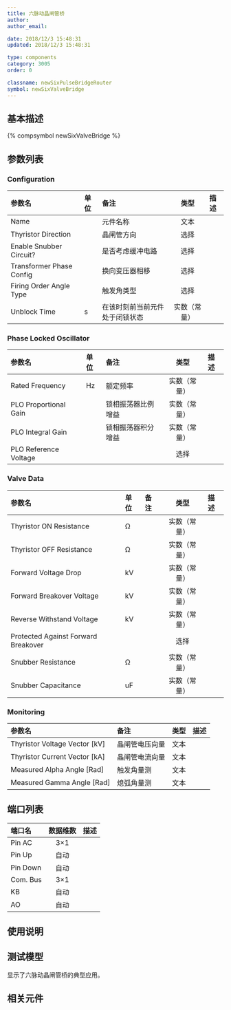 ```yaml
---
title: 六脉动晶闸管桥
author: 
author_email:

date: 2018/12/3 15:48:31
updated: 2018/12/3 15:48:31

type: components
category: 3005
order: 0

classname: newSixPulseBridgeRouter
symbol: newSixValveBridge
---
```

## 基本描述
{% compsymbol newSixValveBridge %}

## 参数列表
### Configuration
| 参数名 | 单位 | 备注 | 类型 | 描述 |
| :--- | :--- | :--- | :--: | :--- |
| Name |  | 元件名称 | 文本 |  |
| Thyristor Direction |  | 晶闸管方向 | 选择 |  |
| Enable Snubber Circuit? |  | 是否考虑缓冲电路 | 选择 |  |
| Transformer Phase Config |  | 换向变压器相移 | 选择 |  |
| Firing Order Angle Type |  | 触发角类型 | 选择 |  |
| Unblock Time | s | 在该时刻前当前元件处于闭锁状态 | 实数（常量） |  |

### Phase Locked Oscillator
| 参数名 | 单位 | 备注 | 类型 | 描述 |
| :--- | :--- | :--- | :--: | :--- |
| Rated Frequency | Hz | 额定频率 | 实数（常量） |  |
| PLO Proportional Gain |  | 锁相振荡器比例增益 | 实数（常量） |  |
| PLO Integral Gain |  | 锁相振荡器积分增益 | 实数（常量） |  |
| PLO Reference Voltage |  |  | 选择 |  |

### Valve Data
| 参数名 | 单位 | 备注 | 类型 | 描述 |
| :--- | :--- | :--- | :--: | :--- |
| Thyristor ON  Resistance | Ω |  | 实数（常量） |  |
| Thyristor OFF Resistance | Ω |  | 实数（常量） |  |
| Forward Voltage Drop | kV |  | 实数（常量） |  |
| Forward Breakover Voltage | kV |  | 实数（常量） |  |
| Reverse Withstand Voltage | kV |  | 实数（常量） |  |
| Protected Against Forward Breakover |  |  | 选择 |  |
| Snubber Resistance | Ω |  | 实数（常量） |  |
| Snubber Capacitance | uF |  | 实数（常量） |  |

### Monitoring
| 参数名 | 备注 | 类型 | 描述 |
| :--- | :--- | :--: | :--- |
| Thyristor Voltage Vector \[kV\] | 晶闸管电压向量 | 文本 |  |
| Thyristor Current Vector \[kA\] | 晶闸管电流向量 | 文本 |  |
| Measured Alpha Angle \[Rad\] | 触发角量测 | 文本 |  |
| Measured Gamma Angle \[Rad\] | 熄弧角量测 | 文本 |  |


## 端口列表

| 端口名 | 数据维数 | 描述 |
| :--- | :--:  | :--- |
| Pin AC | 3×1 | |                   
| Pin Up | 自动 | |                   
| Pin Down | 自动 | |                   
| Com. Bus | 3×1 | |                   
| KB | 自动 | |                   
| AO | 自动 | |                   

## 使用说明


## 测试模型
[<test name>](<test link>)显示了六脉动晶闸管桥的典型应用。

## 相关元件


